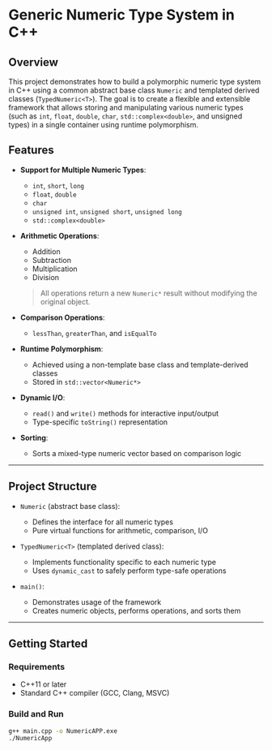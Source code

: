 # Generic Numeric Type System in C++

## Overview

This project demonstrates how to build a polymorphic numeric type system in C++ using a common abstract base class `Numeric` and templated derived classes (`TypedNumeric<T>`). The goal is to create a flexible and extensible framework that allows storing and manipulating various numeric types (such as `int`, `float`, `double`, `char`, `std::complex<double>`, and unsigned types) in a single container using runtime polymorphism.

## Features

- **Support for Multiple Numeric Types**: 
  - `int`, `short`, `long`
  - `float`, `double`
  - `char`
  - `unsigned int`, `unsigned short`, `unsigned long`
  - `std::complex<double>`

- **Arithmetic Operations**:
  - Addition
  - Subtraction
  - Multiplication
  - Division  
  > All operations return a new `Numeric*` result without modifying the original object.

- **Comparison Operations**:
  - `lessThan`, `greaterThan`, and `isEqualTo`

- **Runtime Polymorphism**:
  - Achieved using a non-template base class and template-derived classes
  - Stored in `std::vector<Numeric*>`

- **Dynamic I/O**:
  - `read()` and `write()` methods for interactive input/output
  - Type-specific `toString()` representation

- **Sorting**:
  - Sorts a mixed-type numeric vector based on comparison logic

---

## Project Structure

- `Numeric` (abstract base class):
  - Defines the interface for all numeric types
  - Pure virtual functions for arithmetic, comparison, I/O

- `TypedNumeric<T>` (templated derived class):
  - Implements functionality specific to each numeric type
  - Uses `dynamic_cast` to safely perform type-safe operations

- `main()`:
  - Demonstrates usage of the framework
  - Creates numeric objects, performs operations, and sorts them

---

## Getting Started

### Requirements

- C++11 or later
- Standard C++ compiler (GCC, Clang, MSVC)

### Build and Run

```bash
g++ main.cpp -o NumericAPP.exe
./NumericApp
